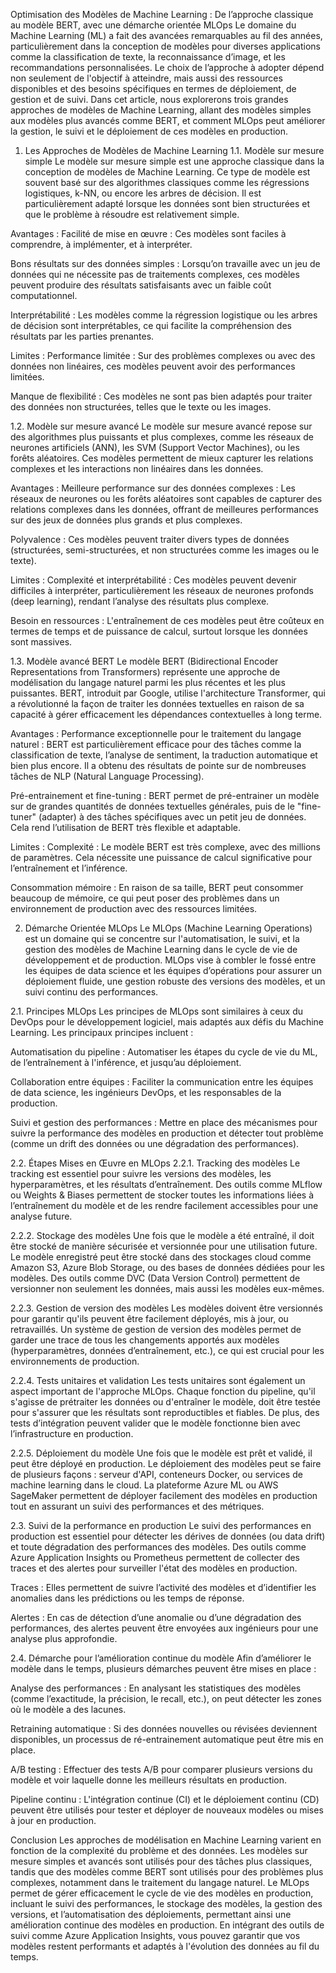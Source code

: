 Optimisation des Modèles de Machine Learning : De l’approche classique au modèle BERT, avec une démarche orientée MLOps
Le domaine du Machine Learning (ML) a fait des avancées remarquables au fil des années, particulièrement dans la conception de modèles pour diverses applications comme la classification de texte, la reconnaissance d’image, et les recommandations personnalisées. Le choix de l’approche à adopter dépend non seulement de l'objectif à atteindre, mais aussi des ressources disponibles et des besoins spécifiques en termes de déploiement, de gestion et de suivi. Dans cet article, nous explorerons trois grandes approches de modèles de Machine Learning, allant des modèles simples aux modèles plus avancés comme BERT, et comment MLOps peut améliorer la gestion, le suivi et le déploiement de ces modèles en production.

1. Les Approches de Modèles de Machine Learning
1.1. Modèle sur mesure simple
Le modèle sur mesure simple est une approche classique dans la conception de modèles de Machine Learning. Ce type de modèle est souvent basé sur des algorithmes classiques comme les régressions logistiques, k-NN, ou encore les arbres de décision. Il est particulièrement adapté lorsque les données sont bien structurées et que le problème à résoudre est relativement simple.

Avantages :
Facilité de mise en œuvre : Ces modèles sont faciles à comprendre, à implémenter, et à interpréter.

Bons résultats sur des données simples : Lorsqu’on travaille avec un jeu de données qui ne nécessite pas de traitements complexes, ces modèles peuvent produire des résultats satisfaisants avec un faible coût computationnel.

Interprétabilité : Les modèles comme la régression logistique ou les arbres de décision sont interprétables, ce qui facilite la compréhension des résultats par les parties prenantes.

Limites :
Performance limitée : Sur des problèmes complexes ou avec des données non linéaires, ces modèles peuvent avoir des performances limitées.

Manque de flexibilité : Ces modèles ne sont pas bien adaptés pour traiter des données non structurées, telles que le texte ou les images.

1.2. Modèle sur mesure avancé
Le modèle sur mesure avancé repose sur des algorithmes plus puissants et plus complexes, comme les réseaux de neurones artificiels (ANN), les SVM (Support Vector Machines), ou les forêts aléatoires. Ces modèles permettent de mieux capturer les relations complexes et les interactions non linéaires dans les données.

Avantages :
Meilleure performance sur des données complexes : Les réseaux de neurones ou les forêts aléatoires sont capables de capturer des relations complexes dans les données, offrant de meilleures performances sur des jeux de données plus grands et plus complexes.

Polyvalence : Ces modèles peuvent traiter divers types de données (structurées, semi-structurées, et non structurées comme les images ou le texte).

Limites :
Complexité et interprétabilité : Ces modèles peuvent devenir difficiles à interpréter, particulièrement les réseaux de neurones profonds (deep learning), rendant l’analyse des résultats plus complexe.

Besoin en ressources : L'entraînement de ces modèles peut être coûteux en termes de temps et de puissance de calcul, surtout lorsque les données sont massives.

1.3. Modèle avancé BERT
Le modèle BERT (Bidirectional Encoder Representations from Transformers) représente une approche de modélisation du langage naturel parmi les plus récentes et les plus puissantes. BERT, introduit par Google, utilise l'architecture Transformer, qui a révolutionné la façon de traiter les données textuelles en raison de sa capacité à gérer efficacement les dépendances contextuelles à long terme.

Avantages :
Performance exceptionnelle pour le traitement du langage naturel : BERT est particulièrement efficace pour des tâches comme la classification de texte, l’analyse de sentiment, la traduction automatique et bien plus encore. Il a obtenu des résultats de pointe sur de nombreuses tâches de NLP (Natural Language Processing).

Pré-entrainement et fine-tuning : BERT permet de pré-entrainer un modèle sur de grandes quantités de données textuelles générales, puis de le "fine-tuner" (adapter) à des tâches spécifiques avec un petit jeu de données. Cela rend l’utilisation de BERT très flexible et adaptable.

Limites :
Complexité : Le modèle BERT est très complexe, avec des millions de paramètres. Cela nécessite une puissance de calcul significative pour l’entraînement et l’inférence.

Consommation mémoire : En raison de sa taille, BERT peut consommer beaucoup de mémoire, ce qui peut poser des problèmes dans un environnement de production avec des ressources limitées.

2. Démarche Orientée MLOps
Le MLOps (Machine Learning Operations) est un domaine qui se concentre sur l'automatisation, le suivi, et la gestion des modèles de Machine Learning dans le cycle de vie de développement et de production. MLOps vise à combler le fossé entre les équipes de data science et les équipes d’opérations pour assurer un déploiement fluide, une gestion robuste des versions des modèles, et un suivi continu des performances.

2.1. Principes MLOps
Les principes de MLOps sont similaires à ceux du DevOps pour le développement logiciel, mais adaptés aux défis du Machine Learning. Les principaux principes incluent :

Automatisation du pipeline : Automatiser les étapes du cycle de vie du ML, de l’entraînement à l'inférence, et jusqu’au déploiement.

Collaboration entre équipes : Faciliter la communication entre les équipes de data science, les ingénieurs DevOps, et les responsables de la production.

Suivi et gestion des performances : Mettre en place des mécanismes pour suivre la performance des modèles en production et détecter tout problème (comme un drift des données ou une dégradation des performances).

2.2. Étapes Mises en Œuvre en MLOps
2.2.1. Tracking des modèles
Le tracking est essentiel pour suivre les versions des modèles, les hyperparamètres, et les résultats d’entraînement. Des outils comme MLflow ou Weights & Biases permettent de stocker toutes les informations liées à l’entraînement du modèle et de les rendre facilement accessibles pour une analyse future.

2.2.2. Stockage des modèles
Une fois que le modèle a été entraîné, il doit être stocké de manière sécurisée et versionnée pour une utilisation future. Le modèle enregistré peut être stocké dans des stockages cloud comme Amazon S3, Azure Blob Storage, ou des bases de données dédiées pour les modèles. Des outils comme DVC (Data Version Control) permettent de versionner non seulement les données, mais aussi les modèles eux-mêmes.

2.2.3. Gestion de version des modèles
Les modèles doivent être versionnés pour garantir qu'ils peuvent être facilement déployés, mis à jour, ou retravaillés. Un système de gestion de version des modèles permet de garder une trace de tous les changements apportés aux modèles (hyperparamètres, données d’entraînement, etc.), ce qui est crucial pour les environnements de production.

2.2.4. Tests unitaires et validation
Les tests unitaires sont également un aspect important de l'approche MLOps. Chaque fonction du pipeline, qu'il s'agisse de prétraiter les données ou d'entraîner le modèle, doit être testée pour s'assurer que les résultats sont reproductibles et fiables. De plus, des tests d’intégration peuvent valider que le modèle fonctionne bien avec l’infrastructure en production.

2.2.5. Déploiement du modèle
Une fois que le modèle est prêt et validé, il peut être déployé en production. Le déploiement des modèles peut se faire de plusieurs façons : serveur d'API, conteneurs Docker, ou services de machine learning dans le cloud. La plateforme Azure ML ou AWS SageMaker permettent de déployer facilement des modèles en production tout en assurant un suivi des performances et des métriques.

2.3. Suivi de la performance en production
Le suivi des performances en production est essentiel pour détecter les dérives de données (ou data drift) et toute dégradation des performances des modèles. Des outils comme Azure Application Insights ou Prometheus permettent de collecter des traces et des alertes pour surveiller l'état des modèles en production.

Traces : Elles permettent de suivre l’activité des modèles et d’identifier les anomalies dans les prédictions ou les temps de réponse.

Alertes : En cas de détection d’une anomalie ou d’une dégradation des performances, des alertes peuvent être envoyées aux ingénieurs pour une analyse plus approfondie.

2.4. Démarche pour l’amélioration continue du modèle
Afin d’améliorer le modèle dans le temps, plusieurs démarches peuvent être mises en place :

Analyse des performances : En analysant les statistiques des modèles (comme l’exactitude, la précision, le recall, etc.), on peut détecter les zones où le modèle a des lacunes.

Retraining automatique : Si des données nouvelles ou révisées deviennent disponibles, un processus de ré-entrainement automatique peut être mis en place.

A/B testing : Effectuer des tests A/B pour comparer plusieurs versions du modèle et voir laquelle donne les meilleurs résultats en production.

Pipeline continu : L'intégration continue (CI) et le déploiement continu (CD) peuvent être utilisés pour tester et déployer de nouveaux modèles ou mises à jour en production.

Conclusion
Les approches de modélisation en Machine Learning varient en fonction de la complexité du problème et des données. Les modèles sur mesure simples et avancés sont utilisés pour des tâches plus classiques, tandis que des modèles comme BERT sont utilisés pour des problèmes plus complexes, notamment dans le traitement du langage naturel. Le MLOps permet de gérer efficacement le cycle de vie des modèles en production, incluant le suivi des performances, le stockage des modèles, la gestion des versions, et l’automatisation des déploiements, permettant ainsi une amélioration continue des modèles en production. En intégrant des outils de suivi comme Azure Application Insights, vous pouvez garantir que vos modèles restent performants et adaptés à l'évolution des données au fil du temps.